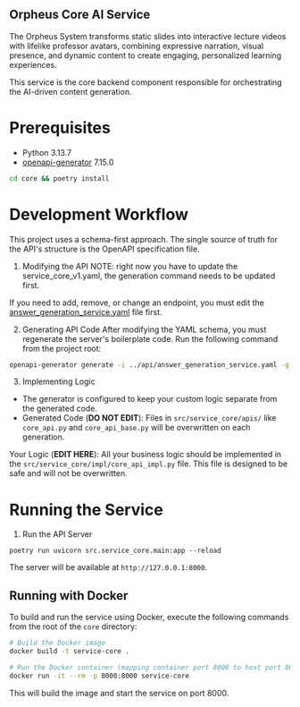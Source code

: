 ## Orpheus Core AI Service
The Orpheus System transforms static slides into interactive lecture videos with lifelike professor avatars, combining expressive narration, visual presence, and dynamic content to create engaging, personalized learning experiences.

This service is the core backend component responsible for orchestrating the AI-driven content generation.

# Prerequisites

- Python 3.13.7
- [openapi-generator](https://formulae.brew.sh/formula/openapi-generator) 7.15.0

```bash 
cd core && poetry install
```

# Development Workflow
This project uses a schema-first approach. The single source of truth for the API's structure is the OpenAPI specification file.

1. Modifying the API
NOTE: right now you have to update the service_core_v1.yaml, the generation command needs to be updated first.
 
If you need to add, remove, or change an endpoint, you must edit the [answer_generation_service.yaml](../../../api/answer_generation_service.yaml) file first.

2. Generating API Code
After modifying the YAML schema, you must regenerate the server's boilerplate code. Run the following command from the project root:
```bash
openapi-generator generate -i ../api/answer_generation_service.yaml -g python-fastapi -o . --package-name service_core --additional-properties=sourceFolder=src --ignore-file-override ./.openapi-generator-ignore --global-property apiTests=false,modelTests=false,apiDocs=false,modelDocs=false
```

3. Implementing Logic
- The generator is configured to keep your custom logic separate from the generated code.
- Generated Code (**DO NOT EDIT**): Files in `src/service_core/apis/` like `core_api.py` and `core_api_base.py` will be overwritten on each generation.

Your Logic (**EDIT HERE**): All your business logic should be implemented in the `src/service_core/impl/core_api_impl.py` file. This file is designed to be safe and will not be overwritten.

# Running the Service
1. Run the API Server

```
poetry run uvicorn src.service_core.main:app --reload
```

The server will be available at `http://127.0.0.1:8000`.

## Running with Docker

To build and run the service using Docker, execute the following commands from the root of the `core` directory:

```sh
# Build the Docker image
docker build -t service-core .

# Run the Docker container (mapping container port 8000 to host port 8000)
docker run -it --rm -p 8000:8000 service-core
```

This will build the image and start the service on port 8000.